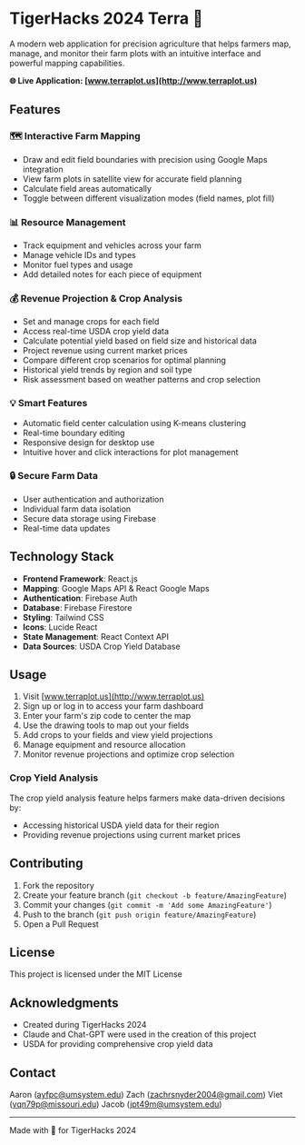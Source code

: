 # TigerHacks 2024 Terra 🌱

A modern web application for precision agriculture that helps farmers map, manage, and monitor their farm plots with an intuitive interface and powerful mapping capabilities.

**🌐 Live Application: [www.terraplot.us](http://www.terraplot.us)**

## Features

### 🗺️ Interactive Farm Mapping
- Draw and edit field boundaries with precision using Google Maps integration
- View farm plots in satellite view for accurate field planning
- Calculate field areas automatically
- Toggle between different visualization modes (field names, plot fill)

### 📊 Resource Management
- Track equipment and vehicles across your farm
- Manage vehicle IDs and types
- Monitor fuel types and usage
- Add detailed notes for each piece of equipment

### 💰 Revenue Projection & Crop Analysis
- Set and manage crops for each field
- Access real-time USDA crop yield data
- Calculate potential yield based on field size and historical data
- Project revenue using current market prices
- Compare different crop scenarios for optimal planning
- Historical yield trends by region and soil type
- Risk assessment based on weather patterns and crop selection

### 💡 Smart Features
- Automatic field center calculation using K-means clustering
- Real-time boundary editing
- Responsive design for desktop use
- Intuitive hover and click interactions for plot management

### 🔒 Secure Farm Data
- User authentication and authorization
- Individual farm data isolation
- Secure data storage using Firebase
- Real-time data updates

## Technology Stack

- **Frontend Framework**: React.js
- **Mapping**: Google Maps API & React Google Maps
- **Authentication**: Firebase Auth
- **Database**: Firebase Firestore
- **Styling**: Tailwind CSS
- **Icons**: Lucide React
- **State Management**: React Context API
- **Data Sources**: USDA Crop Yield Database

## Usage

1. Visit [www.terraplot.us](http://www.terraplot.us)
2. Sign up or log in to access your farm dashboard
3. Enter your farm's zip code to center the map
4. Use the drawing tools to map out your fields
5. Add crops to your fields and view yield projections
6. Manage equipment and resource allocation
7. Monitor revenue projections and optimize crop selection

### Crop Yield Analysis
The crop yield analysis feature helps farmers make data-driven decisions by:
- Accessing historical USDA yield data for their region
- Providing revenue projections using current market prices

## Contributing

1. Fork the repository
2. Create your feature branch (`git checkout -b feature/AmazingFeature`)
3. Commit your changes (`git commit -m 'Add some AmazingFeature'`)
4. Push to the branch (`git push origin feature/AmazingFeature`)
5. Open a Pull Request

## License

This project is licensed under the MIT License

## Acknowledgments

- Created during TigerHacks 2024
- Claude and Chat-GPT were used in the creation of this project
- USDA for providing comprehensive crop yield data

## Contact
Aaron (ayfpc@umsystem.edu)
Zach (zachrsnyder2004@gmail.com)
Viet (vqn79p@missouri.edu)
Jacob (jpt49m@umsystem.edu)

---

Made with 💚 for TigerHacks 2024